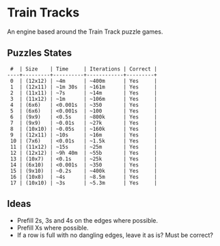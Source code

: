 # Train Tracks

An engine based around the Train Track puzzle games.

## Puzzles States

```
 #  | Size    | Time     | Iterations | Correct |
----+---------+----------+------------+---------+
 0  | (12x12) | ~4m      | ~400m      | Yes     |
 1  | (12x11) | ~1m 30s  | ~161m      | Yes     |
 2  | (11x11) | ~7s      | ~14m       | Yes     |
 3  | (11x12) | ~1m      | ~106m      | Yes     |
 4  | (6x6)   | <0.001s  | ~350       | Yes     |
 5  | (6x6)   | <0.001s  | ~100       | Yes     |
 6  | (9x9)   | <0.5s    | ~800k      | Yes     |
 7  | (9x9)   | ~0.01s   | ~27k       | Yes     |
 8  | (10x10) | ~0.05s   | ~160k      | Yes     |
 9  | (12x11) | ~10s     | ~16m       | Yes     |
 10 | (7x6)   | <0.01s   | ~1.5k      | Yes     |
 11 | (11x12) | ~15s     | ~25m       | Yes     |
 12 | (12x12) | ~9h 40m  | ~55b       | Yes     |
 13 | (10x7)  | <0.1s    | ~25k       | Yes     |
 14 | (6x10)  | <0.001s  | ~350       | Yes     |
 15 | (9x10)  | ~0.2s    | ~400k      | Yes     |
 16 | (10x8)  | ~4s      | ~8.5m      | Yes     |
 17 | (10x10) | ~3s      | ~5.3m      | Yes     |
```

## Ideas

- Prefill 2s, 3s and 4s on the edges where possible.
- Prefill Xs where possible.
- If a row is full with no dangling edges, leave it as is? Must be correct?